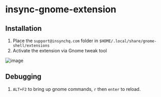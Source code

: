 # insync-gnome-extension

## Installation

1. Place the `support@insynchq.com` folder in `$HOME/.local/share/gnome-shell/extensions`
2. Activate the extension via Gnome tweak tool

![image](https://user-images.githubusercontent.com/3739702/37453114-ac072076-2871-11e8-9776-754098e379bf.png)

## Debugging

1. `ALT+F2` to bring up gnome commands, `r` then `enter` to reload.
